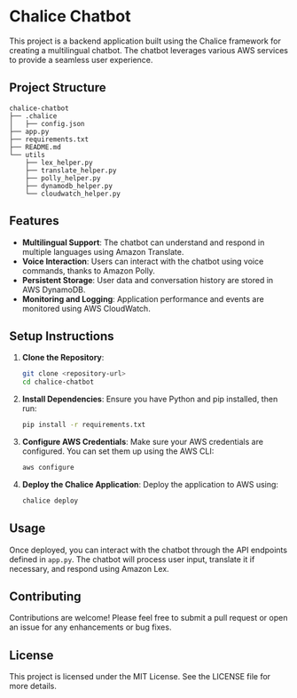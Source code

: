 # Chalice Chatbot

This project is a backend application built using the Chalice framework for creating a multilingual chatbot. The chatbot leverages various AWS services to provide a seamless user experience.

## Project Structure

```
chalice-chatbot
├── .chalice
│   ├── config.json
├── app.py
├── requirements.txt
├── README.md
└── utils
    ├── lex_helper.py
    ├── translate_helper.py
    ├── polly_helper.py
    ├── dynamodb_helper.py
    └── cloudwatch_helper.py
```

## Features

- **Multilingual Support**: The chatbot can understand and respond in multiple languages using Amazon Translate.
- **Voice Interaction**: Users can interact with the chatbot using voice commands, thanks to Amazon Polly.
- **Persistent Storage**: User data and conversation history are stored in AWS DynamoDB.
- **Monitoring and Logging**: Application performance and events are monitored using AWS CloudWatch.

## Setup Instructions

1. **Clone the Repository**:
   ```bash
   git clone <repository-url>
   cd chalice-chatbot
   ```

2. **Install Dependencies**:
   Ensure you have Python and pip installed, then run:
   ```bash
   pip install -r requirements.txt
   ```

3. **Configure AWS Credentials**:
   Make sure your AWS credentials are configured. You can set them up using the AWS CLI:
   ```bash
   aws configure
   ```

4. **Deploy the Chalice Application**:
   Deploy the application to AWS using:
   ```bash
   chalice deploy
   ```

## Usage

Once deployed, you can interact with the chatbot through the API endpoints defined in `app.py`. The chatbot will process user input, translate it if necessary, and respond using Amazon Lex.

## Contributing

Contributions are welcome! Please feel free to submit a pull request or open an issue for any enhancements or bug fixes.

## License

This project is licensed under the MIT License. See the LICENSE file for more details.